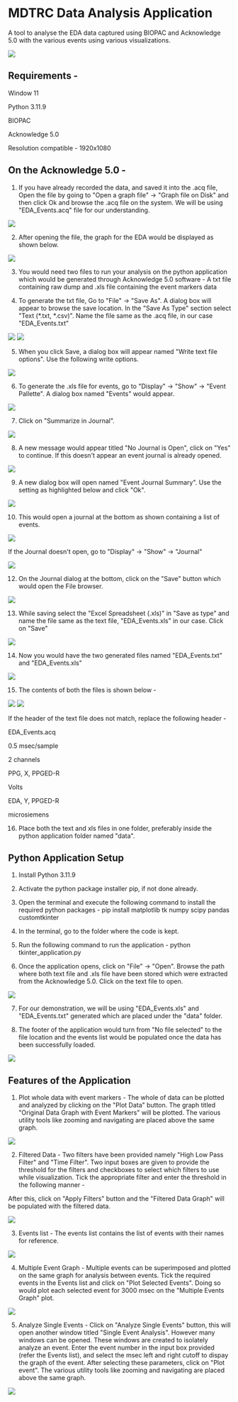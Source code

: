 # MDTRC Data Analysis Application

A tool to analyse the EDA data captured using BIOPAC and Acknowledge 5.0 with the various events using various visualizations.

<img src="./samples/Sample_main2.png">

## Requirements - 
  Window 11 

  Python 3.11.9
  
  BIOPAC
  
  Acknowledge 5.0
  
  Resolution compatible - 1920x1080


## On the Acknowledge 5.0 - 

1. If you have already recorded the data, and saved it into the .acq file, Open the file by going to "Open a graph file" -> "Graph file on Disk" and then click Ok and browse the .acq file on the system. 
We will be using "EDA_Events.acq" file for our understanding.

<img src="./samples/Capture4.PNG">

2. After opening the file, the graph for the EDA would be displayed as shown below.

<img src="./samples/Capture5.PNG">

3. You would need two files to run your analysis on the python application which would be generated through Acknowledge 5.0 software - A txt file containing raw dump and .xls file containing the event markers data

4. To generate the txt file, Go to "File" -> "Save As". A dialog box will appear to browse the save location. In the "Save As Type" section select "Text (*.txt, *.csv)". Name the file same as the .acq file, in our case "EDA_Events.txt"

<img src="./samples/Capture6.png">
<img src="./samples/Capture7.png">

5. When you click Save, a dialog box will appear named "Write text file options". Use the following write options.

<img src="./samples/Capture8.PNG">

6. To generate the .xls file for events, go to "Display" -> "Show" -> "Event Pallette". A dialog box named "Events" would appear.

<img src="./samples/Capture9.png">

7.  Click on "Summarize in Journal".

<img src="./samples/Capture10.png">

8. A new message would appear titled "No Journal is Open", click on "Yes" to continue. If this doesn't appear an event journal is already opened. 

<img src="./samples/Capture27.PNG">

9. A new dialog box will open named "Event Journal Summary". Use the setting as highlighted below and click "Ok".

<img src="./samples/Capture11.PNG">

10. This would open a journal at the bottom as shown containing a list of events.

<img src="./samples/Capture29.PNG">

If the Journal doesn't open, go to "Display" -> "Show" -> "Journal"

<img src="./samples/Capture12.png">

12. On the Journal dialog at the bottom, click on the "Save" button which would open the File browser. 

<img src="./samples/Capture13.PNG">

13. While saving select the "Excel Spreadsheet (.xls)" in "Save as type" and name the file same as the text file, "EDA_Events.xls" in our case. Click on "Save"

<img src="./samples/Capture14.png">

14. Now you would have the two generated files named "EDA_Events.txt" and "EDA_Events.xls"

<img src="./samples/Capture15.PNG">

15. The contents of both the files is shown below - 

<img src="./samples/Capture32.png">
<img src="./samples/Capture33.png"> 

If the header of the text file does not match, replace the following header - 

EDA_Events.acq

0.5 msec/sample

2 channels

PPG, X, PPGED-R

Volts

EDA, Y, PPGED-R

microsiemens

16. Place both the text and xls files in one folder, preferably inside the python application folder named "data".

## Python Application Setup

1. Install Python 3.11.9

2. Activate the python package installer pip, if not done already.

3. Open the terminal and execute the following command to install the required python packages - 
  pip install matplotlib tk numpy scipy pandas customtkinter

4. In the terminal, go to the folder where the code is kept.

5. Run the following command to run the application - 
  python tkinter_application.py

6. Once the application opens, click on "File" -> "Open". Browse the path where both text file and .xls file have been stored which were extracted from the Acknowledge 5.0. Click on the text file to open.

<img src="./samples/Sample2.png">

7. For our demonstration, we will be using "EDA_Events.xls" and "EDA_Events.txt" generated which are placed under the "data" folder.

7. The footer of the application would turn from "No file selected" to the file location and the events list would be populated once the data has been successfully loaded.

<img src="./samples/Sample3.png">

## Features of the Application 

1. Plot whole data with event markers - The whole of data can be plotted and analyzed by clicking on the "Plot Data" button. The graph titled "Original Data Graph with Event Markers" will be plotted. The various utility tools like zooming and navigating are placed above the same graph.

<img src="./samples/Sample4.png">

2. Filtered Data - Two filters have been provided namely "High Low Pass Filter" and "Time Filter". Two input boxes are given to provide the threshold for the filters and checkboxes to select which filters to use while visualization. Tick the appropriate filter and enter the threshold in the following manner - 

After this, click on "Apply Filters" button and the "Filtered Data Graph" will be populated with the filtered data.

<img src="./samples/Sample5.png">

3. Events list - The events list contains the list of events with their names for reference.

<img src="./samples/Sample6.png">

4. Multiple Event Graph - Multiple events can be superimposed and plotted on the same graph for analysis between events. Tick the required events in the Events list and click on "Plot Selected Events". Doing so would plot each selected event for 3000 msec on the "Multiple Events Graph" plot.

<img src="./samples/Sample7.png">

5. Analyze Single Events - Click on "Analyze Single Events" button, this will open another window titled "Single Event Analysis". However many windows can be opened. These windows are created to isolately analyze an event. Enter the event number in the input box provided (refer the Events list), and select the msec left and right cutoff to dispay the graph of the event. After selecting these parameters, click on "Plot event". The various utility tools like zooming and navigating are placed above the same graph.

<img src="./samples/Sample8.png">